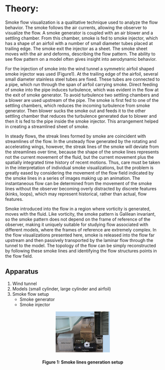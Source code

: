 # Theory:

Smoke flow visualization is a qualitative technique used to analyze the flow behavior. The smoke follows the air currents, allowing the observer to visualize the flow. A smoke generator is coupled with an air blower and a settling chamber. From this chamber, smoke is fed to smoke injector, which has a shape of an airfoil with a number of small diameter tubes placed at trailing edge. The smoke exit the injector as a sheet. The smoke sheet moves with the air and deforms, describing the flow pattern. The ability to see flow pattern on a model often gives insight into aerodynamic behavior.

For the injection of smoke into the wind tunnel a symmetric airfoil shaped smoke injector was used (Figure1). At the trailing edge of the airfoil, several small diameter stainless steel tubes are fixed. These tubes are connected to a pipe, which run through the span of airfoil carrying smoke. Direct feeding of smoke into the pipe induces turbulence, which was evident in the flow at the exit of smoke generator. To avoid turbulence two settling chambers and a blower are used upstream of the pipe. The smoke is first fed to one of the settling chambers, which reduces the incoming turbulence from smoke generator. Then blower sucks the smoke out and feeds it to the other settling chamber that reduces the turbulence generated due to blower and then it is fed to the pipe inside the smoke injector. This arrangement helped in creating a streamlined sheet of smoke.

In steady flows, the streak lines formed by smoke are coincident with streamlines of the flow. In the unsteady flow generated by the rotating and accelerating wings, however, the streak lines of the smoke will deviate from the streamlines over time, because the shape of the smoke lines represents not the current movement of the fluid, but the current movement plus the spatially integrated time history of recent motions. Thus, care must be taken in the interpretation of individual smoke visualizations, but the problem is greatly eased by considering the movement of the flow field indicated by the smoke lines in a series of images making up an animation. The instantaneous flow can be determined from the movement of the smoke lines without the observer becoming overly distracted by discrete features (kinks, loops), which may represent historical, rather than actual, flow features. 

 Smoke introduced into the flow in a region where vorticity is generated, moves with the fluid. Like vorticity, the smoke pattern is Galilean invariant, so the smoke pattern does not depend on the frame of reference of the observer, making it uniquely suitable for studying flow associated with different models, where the frames of reference are extremely complex. In the flow visualizations presented here, smoke is released into the flow far upstream and then passively transported by the laminar flow through the tunnel to the model. The topology of the flow can be simply reconstructed by following these smoke lines and identifying the flow structures points in the flow field.

## Apparatus
1.	Wind tunnel
2.	Models (small cylinder, large cylinder and airfoil)
3.	Smoke flow setup
    - Smoke generator
    - Smoke injector

 
<center>
<img src="./images/Fig1.jpg" style="width:35%;">

#### Figure 1: Smoke lines generation setup

</center>
